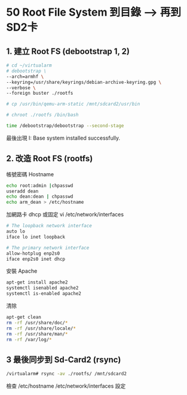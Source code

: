

# 50 Root File System 到目錄 --> 再到 SD2卡

## 1. 建立 Root FS  (debootstrap 1, 2) 
```bash
# cd ~/virtualarm
# debootstrap \
--arch=armhf \
--keyring=/usr/share/keyrings/debian-archive-keyring.gpg \
--verbose \
--foreign buster ./rootfs

# cp /usr/bin/qemu-arm-static /mnt/sdcard2/usr/bin

# chroot ./rootfs /bin/bash 

time /debootstrap/debootstrap --second-stage
```
最後出現 I: Base system installed successfully.




## 2. 改造 Root FS  (rootfs)

帳號密碼 Hostname
```bash
echo root:admin |chpasswd
useradd dean
echo dean:dean | chpasswd
echo arm_dean > /etc/hostname
```



加網路卡 dhcp 或固定
vi /etc/network/interfaces
```bash
# The loopback network interface
auto lo
iface lo inet loopback

# The primary network interface
allow-hotplug enp2s0
iface enp2s0 inet dhcp
```

安裝 Apache
```bash
apt-get install apache2
systemctl isenabled apache2
systemctl is-enabled apache2
```

清除
```bash
apt-get clean
rm -rf /usr/share/doc/*
rm -rf /usr/share/locale/*
rm -rf /usr/share/man/*
rm -rf /var/log/*
```



## 3 最後同步到 Sd-Card2 (rsync)

```bash
/virtualarm# rsync -av ./rootfs/ /mnt/sdcard2
```
檢查 /etc/hostname   /etc/network/interfaces 設定